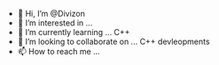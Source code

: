 - 👋 Hi, I’m @Divizon
- 👀 I’m interested in ... 
- 🌱 I’m currently learning ... C++
- 💞️ I’m looking to collaborate on ... C++ devleopments
- 📫 How to reach me ... 

<!---
Divizon/Divizon is a ✨ special ✨ repository because its `README.md` (this file) appears on your GitHub profile.
You can click the Preview link to take a look at your changes.
--->
